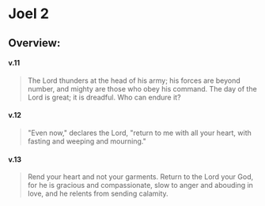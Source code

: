 # Joel 2

## Overview:



#### v.11
>The Lord thunders at the head of his army; his forces are beyond number, and mighty are those who obey his command. The day of the Lord is great; it is dreadful. Who can endure it?

#### v.12
>"Even now," declares the Lord, "return to me with all your heart, with fasting and weeping and mourning."

#### v.13
>Rend your heart and not your garments. Return to the Lord your God, for he is gracious and compassionate, slow to anger and abouding in love, and he relents from sending calamity.


